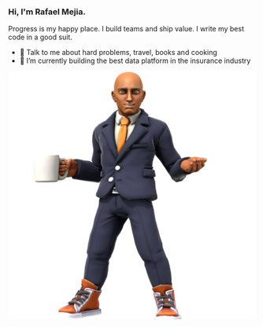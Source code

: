 ### Hi, I'm Rafael Mejia.

Progress is my happy place. I build teams and ship value. I write my best code in a good suit.

- 💬 Talk to me about hard problems, travel, books and cooking
- 🔭 I’m currently building the best data platform in the insurance industry

![A rough approximation](https://raw.githubusercontent.com/R-A-M/R-A-M/main/toon.png)

<!--
**R-A-M/R-A-M** is a ✨ _special_ ✨ repository because its `README.md` (this file) appears on your GitHub profile.

Here are some ideas to get you started:

- 🔭 I’m currently working on ...
- 🌱 I’m currently learning ...
- 👯 I’m looking to collaborate on ...
- 🤔 I’m looking for help with ...
- 💬 Ask me about ...
- 📫 How to reach me: ...
- 😄 Pronouns: ...
- ⚡ Fun fact: ...
-->
